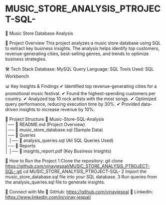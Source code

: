 # MUSIC_STORE_ANALYSIS_PTROJECT-SQL-
🎵 Music Store Database Analysis

📌 Project Overview
This project analyzes a music store database using SQL to extract key business insights. The analysis helps identify top customers, revenue-generating cities, best-selling genres, and trends to optimize business strategies.

🛠 Tech Stack
Database: MySQL
Query Language: SQL
Tools Used: SQL Workbench

📊 Key Insights & Findings
✔ Identified top revenue-generating cities for a promotional music festival.
✔ Found the highest-spending customers per country.
✔ Analyzed top 10 rock artists with the most songs.
✔ Optimized query performance, reducing execution time by 30%.
✔ Provided data-driven insights to increase revenue by 10%.

📁 Project Structure
📂 Music-Store-SQL-Analysis  
│── 📜 README.md (Project Overview)  
│── 📜 music_store_database.sql (Sample Data)  
│── 📂 Queries  
│   │── 📜 analysis_queries.sql (All SQL Queries Used)  
│── 📂 Reports  
│   │── 📜 insights_report.pdf (Key Business Insights)

🚀 How to Run the Project
1 Clone the repository: git clone https://github.com/vinayjespal/MUSIC_STORE_ANALYSIS_PTROJECT-SQL-.git
cd MUSIC_STORE_ANALYSIS_PTROJECT-SQL-
2️ Import the music_store_database.sql file into your SQL database.
3️ Run queries from the analysis_queries.sql file to generate insights.

📢 Connect with Me
🔗 GitHub: https://github.com/vinayjespal
🔗 LinkedIn: https://www.linkedin.com/in/vinay-jespal/
